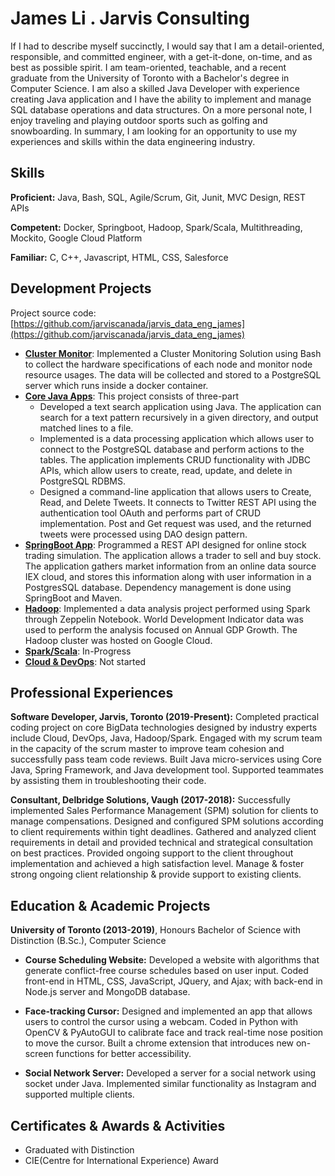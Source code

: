 # James Li . Jarvis Consulting

If I had to describe myself succinctly, I would say that I am a detail-oriented, responsible, and committed engineer, with a get-it-done, on-time, and as best as possible spirit. I am team-oriented, teachable, and a recent graduate from the University of Toronto with a Bachelor's degree in Computer Science. I am also a skilled Java Developer with experience creating Java application and I have the ability to implement and manage SQL database operations and data structures. On a more personal note, I enjoy traveling and playing outdoor sports such as golfing and snowboarding. In summary, I am looking for an opportunity to use my experiences and skills within the data engineering industry.

## Skills

**Proficient:** Java, Bash, SQL, Agile/Scrum, Git, Junit, MVC Design, REST APIs

**Competent:** Docker, Springboot, Hadoop, Spark/Scala, Multithreading, Mockito, Google Cloud Platform

**Familiar:** C, C++, Javascript, HTML, CSS, Salesforce

## Development Projects


Project source code: [https://github.com/jarviscanada/jarvis_data_eng_james](https://github.com/jarviscanada/jarvis_data_eng_james)


- **[Cluster Monitor](./linux_sql)**: Implemented a Cluster Monitoring Solution using Bash to collect the hardware specifications of each node and monitor node resource usages. The data will be collected and stored to a PostgreSQL server which runs inside a docker container.
- **[Core Java Apps](./core_java)**: This project consists of three-part
    - Developed a text search application using Java. The application can search for a text pattern recursively in a given directory, and output matched lines to a file.
    - Implemented is a data processing application which allows user to connect to the PostgreSQL database and perform actions to the tables. The application implements CRUD functionality with JDBC APIs, which allow users to create, read, update, and delete in PostgreSQL RDBMS.
    - Designed a command-line application that allows users to Create, Read, and Delete Tweets. It connects to Twitter REST API using the authentication tool OAuth and performs part of CRUD implementation. Post and Get request was used, and the returned tweets were processed using DAO design pattern.
- **[SpringBoot App](./springboot)**: Programmed a REST API designed for online stock trading simulation. The application allows a trader to sell and buy stock. The application gathers market information from an online data source IEX cloud, and stores this information along with user information in a PostgresSQL database. Dependency management is done using SpringBoot and Maven.
- **[Hadoop](./hadoop)**: Implemented a data analysis project performed using Spark through Zeppelin Notebook. World Development Indicator data was used to perform the analysis focused on Annual GDP Growth. The Hadoop cluster was hosted on Google Cloud.
- **[Spark/Scala](./spark)**:  In-Progress
- **[Cloud & DevOps](./cloud_devops)**: Not started

## Professional Experiences

**Software Developer,  Jarvis, Toronto (2019-Present):** Completed practical coding project on core BigData technologies designed by industry experts include Cloud, DevOps, Java, Hadoop/Spark. Engaged with my scrum team in the capacity of the scrum master to improve team cohesion and successfully pass team code reviews. Built Java micro-services using Core Java, Spring Framework, and Java development tool. Supported teammates by assisting them in troubleshooting their code.

**Consultant, Delbridge Solutions, Vaugh (2017-2018):** Successfully implemented Sales Performance Management (SPM) solution for clients to manage compensations. Designed and configured SPM solutions according to client requirements within tight deadlines. Gathered and analyzed client requirements in detail and provided technical and strategical consultation on best practices. Provided ongoing support to the client throughout implementation and achieved a high satisfaction level. Manage & foster strong ongoing client relationship & provide support to existing clients.

## Education & Academic Projects

**University of Toronto (2013-2019)**, Honours Bachelor of Science with Distinction (B.Sc.), Computer Science


- **Course Scheduling Website:** Developed  a website with algorithms that generate conflict-free course schedules based on user input. Coded front-end in HTML, CSS, JavaScript, JQuery, and Ajax; with back-end in Node.js server and MongoDB database.

- **Face-tracking Cursor:** Designed and implemented an app that allows users to control the cursor using a webcam. Coded in Python with OpenCV & PyAutoGUI to calibrate face and track real-time nose position to move the cursor. Built a chrome extension that introduces new on-screen functions for better accessibility.

- **Social Network Server:** Developed a server for a social network using socket under Java. Implemented similar functionality as Instagram and supported multiple clients.

## Certificates & Awards & Activities

- Graduated with Distinction
- CIE(Centre for International Experience) Award
